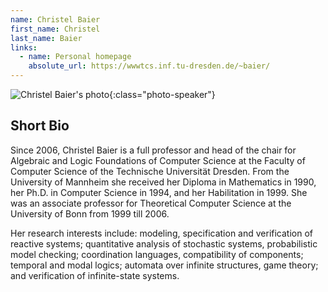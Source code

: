 ```yaml
---
name: Christel Baier
first_name: Christel
last_name: Baier
links:
  - name: Personal homepage
    absolute_url: https://wwwtcs.inf.tu-dresden.de/~baier/
---
```


![Christel Baier's photo](../../assets/img/people/christelbaier.jpg){:class="photo-speaker"}

## Short Bio

Since 2006, Christel Baier is a full professor and head of the chair for Algebraic and Logic Foundations of Computer Science at the Faculty of Computer Science of the Technische Universität Dresden. From the University of Mannheim she received her Diploma in Mathematics in 1990, her Ph.D. in Computer Science in 1994, and her Habilitation in 1999. She was an associate professor for Theoretical Computer Science at the University of Bonn from 1999 till 2006.

Her research interests include:
modeling, specification and verification of reactive systems;
quantitative analysis of stochastic systems, probabilistic model checking;
coordination languages, compatibility of components;
temporal and modal logics;
automata over infinite structures, game theory; and
verification of infinite-state systems.
